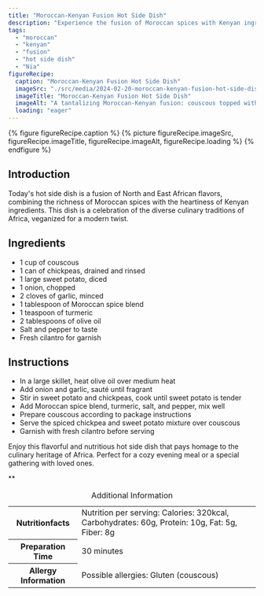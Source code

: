 ```yaml
---
title: "Moroccan-Kenyan Fusion Hot Side Dish"
description: "Experience the fusion of Moroccan spices with Kenyan ingredients in this vegan hot side dish. A flavorful blend of North and East African culinary traditions in one dish."
tags:
  - "moroccan"
  - "kenyan"
  - "fusion"
  - "hot side dish"
  - "Nia"
figureRecipe: 
  caption: "Moroccan-Kenyan Fusion Hot Side Dish"
  imageSrc: "./src/media/2024-02-20-moroccan-kenyan-fusion-hot-side-dish-4278.png"
  imageTitle: "Moroccan-Kenyan Fusion Hot Side Dish"
  imageAlt: "A tantalizing Moroccan-Kenyan fusion: couscous topped with chickpeas, sweet potatoes, and cilantro on a minimalist table."
  loading: "eager"
---
```


{% figure figureRecipe.caption %}
{% picture figureRecipe.imageSrc, figureRecipe.imageTitle, figureRecipe.imageAlt, figureRecipe.loading %}
{% endfigure %}

## Introduction

Today's hot side dish is a fusion of North and East African flavors, combining the richness of Moroccan spices with the heartiness of Kenyan ingredients. This dish is a celebration of the diverse culinary traditions of Africa, veganized for a modern twist.

## Ingredients

- 1 cup of couscous
- 1 can of chickpeas, drained and rinsed
- 1 large sweet potato, diced
- 1 onion, chopped
- 2 cloves of garlic, minced
- 1 tablespoon of Moroccan spice blend
- 1 teaspoon of turmeric
- 2 tablespoons of olive oil
- Salt and pepper to taste
- Fresh cilantro for garnish

## Instructions

- In a large skillet, heat olive oil over medium heat
- Add onion and garlic, sauté until fragrant
- Stir in sweet potato and chickpeas, cook until sweet potato is tender
- Add Moroccan spice blend, turmeric, salt, and pepper, mix well
- Prepare couscous according to package instructions
- Serve the spiced chickpea and sweet potato mixture over couscous
- Garnish with fresh cilantro before serving

Enjoy this flavorful and nutritious hot side dish that pays homage to the culinary heritage of Africa. Perfect for a cozy evening meal or a special gathering with loved ones.

**

<table><caption class='sr-only'>Additional Information</caption><tr><th>Nutritionfacts</th><td>Nutrition per serving: Calories: 320kcal, Carbohydrates: 60g, Protein: 10g, Fat: 5g, Fiber: 8g&nbsp;</td></tr><tr><th>Preparation Time</th><td>30 minutes&nbsp;</td></tr><tr><th>Allergy Information</th><td>Possible allergies: Gluten (couscous)&nbsp;</td></tr></table>

